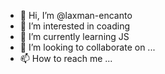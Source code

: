 - 👋 Hi, I’m @laxman-encanto
- 👀 I’m interested in coading
- 🌱 I’m currently learning JS
- 💞️ I’m looking to collaborate on ...
- 📫 How to reach me ...

<!---
laxman-encanto/laxman-encanto is a ✨ special ✨ repository because its `README.md` (this file) appears on your GitHub profile.
You can click the Preview link to take a look at your changes.
--->
